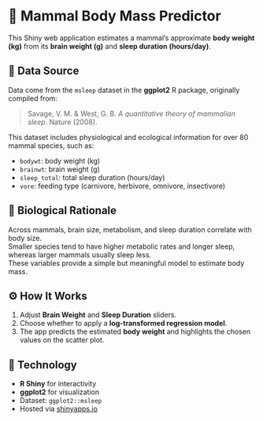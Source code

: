 # 🧬 Mammal Body Mass Predictor

This Shiny web application estimates a mammal’s approximate **body weight (kg)** from its **brain weight (g)** and **sleep duration (hours/day)**.

## 🌿 Data Source
Data come from the `msleep` dataset in the **ggplot2** R package, originally compiled from:
> Savage, V. M. & West, G. B. *A quantitative theory of mammalian sleep*. Nature (2008).

This dataset includes physiological and ecological information for over 80 mammal species, such as:
- `bodywt`: body weight (kg)
- `brainwt`: brain weight (g)
- `sleep_total`: total sleep duration (hours/day)
- `vore`: feeding type (carnivore, herbivore, omnivore, insectivore)

## 🔬 Biological Rationale
Across mammals, brain size, metabolism, and sleep duration correlate with body size.  
Smaller species tend to have higher metabolic rates and longer sleep, whereas larger mammals usually sleep less.  
These variables provide a simple but meaningful model to estimate body mass.

## ⚙️ How It Works
1. Adjust **Brain Weight** and **Sleep Duration** sliders.  
2. Choose whether to apply a **log-transformed regression model**.  
3. The app predicts the estimated **body weight** and highlights the chosen values on the scatter plot.

## 🧭 Technology
- **R Shiny** for interactivity  
- **ggplot2** for visualization  
- Dataset: `ggplot2::msleep`  
- Hosted via [shinyapps.io](https://www.shinyapps.io/)



